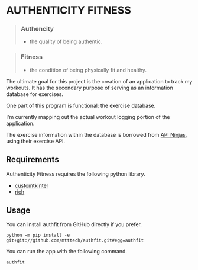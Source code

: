 # AUTHENTICITY FITNESS

> ### Authencity
> - the quality of being authentic.

> ### Fitness
> - the condition of being physically fit and healthy.

The ultimate goal for this project is the creation of an application to track my workouts. It has the secondary purpose of serving as an information database for exercises.

One part of this program is functional: the exercise database.

I'm currently mapping out the actual workout logging portion of the application.

The exercise information within the database is borrowed from [API Ninjas](https://www.api-ninjas.com), using their exercise API.


## Requirements

Authenticity Fitness requires the following python library.

* [customtkinter](https://github.com/TomSchimansky/CustomTkinter)
* [rich](https://github.com/Textualize/rich)


## Usage

You can install authfit from GitHub directly if you prefer.

```
python -m pip install -e git+git://github.com/mtttech/authfit.git#egg=authfit
```

You can run the app with the following command.

```
authfit
```
